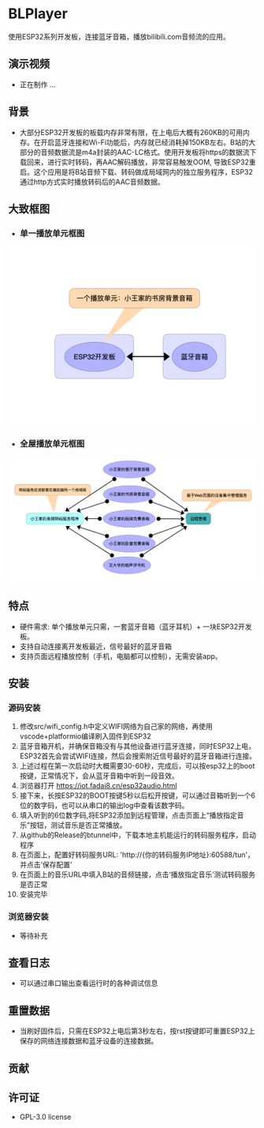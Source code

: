 # BLPlayer

使用ESP32系列开发板，连接蓝牙音箱，播放bilibili.com音频流的应用。

## 演示视频
 - 正在制作 ...
## 背景
 - 大部分ESP32开发板的板载内存非常有限，在上电后大概有260KB的可用内存。在开启蓝牙连接和Wi-Fi功能后，内存就已经消耗掉150KB左右。B站的大部分的音频数据流是m4a封装的AAC-LC格式。使用开发板将https的数据流下载回来，进行实时转码，再AAC解码播放，非常容易触发OOM, 导致ESP32重启。这个应用是将B站音频下载、转码做成局域网内的独立服务程序，ESP32通过http方式实时播放转码后的AAC音频数据。

## 大致框图
 - ### 单一播放单元框图
<img src="./misc/one_unit.png" alt="Alt Text" width="800"/>
 
 - ### 全屋播放单元框图
<img src="./misc/block_diagram.png" alt="Alt Text" width="800"/>

## 特点

- 硬件需求: 单个播放单元只需，一套蓝牙音箱（蓝牙耳机）+ 一块ESP32开发板。
- 支持自动连接离开发板最近，信号最好的蓝牙音箱
- 支持页面远程播放控制（手机，电脑都可以控制），无需安装app。

## 安装

### 源码安装

1. 修改src/wifi_config.h中定义WIFI网络为自己家的网络，再使用vscode+platformio编译刷入固件到ESP32
2. 蓝牙音箱开机，并确保音箱没有与其他设备进行蓝牙连接，同时ESP32上电，ESP32首先会尝试WIFI连接，然后会搜索附近信号最好的蓝牙音箱进行连接。
3. 上述过程在第一次启动时大概需要30-60秒，完成后，可以按esp32上的boot按键，正常情况下，会从蓝牙音箱中听到一段音效。
4. 浏览器打开 https://iot.fadai8.cn/esp32audio.html
5. 接下来，长按ESP32的BOOT按键5秒以后松开按键，可以通过音箱听到一个6位的数字码，也可以从串口的输出log中查看该数字码。
6. 填入听到的6位数字码,将ESP32添加到远程管理，点击页面上“播放指定音乐”按钮，测试音乐是否正常播放。
7. 从github的Release的btunnel中，下载本地主机能运行的转码服务程序，启动程序
8. 在页面上，配置好转码服务URL: 'http://{你的转码服务IP地址}:60588/tun'，并点击‘保存配置’
9. 在页面上的音乐URL中填入B站的音频链接，点击‘播放指定音乐’测试转码服务是否正常
10. 安装完毕

### 浏览器安装

- 等待补充

## 查看日志
  - 可以通过串口输出查看运行时的各种调试信息

## 重置数据
  - 当刷好固件后，只需在ESP32上电后第3秒左右，按rst按键即可重置ESP32上保存的网络连接数据和蓝牙设备的连接数据。


## 贡献

## 许可证
  - GPL-3.0 license